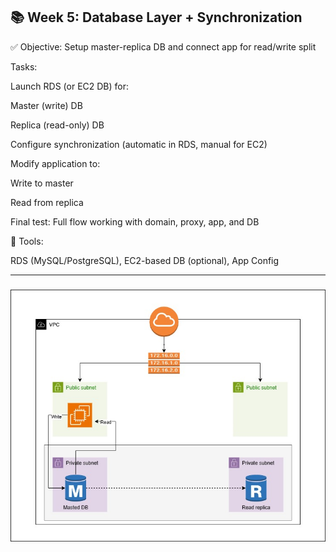 ## 📚 Week 5: Database Layer + Synchronization

✅ Objective: Setup master-replica DB and connect app for read/write split

Tasks:

Launch RDS (or EC2 DB) for:

Master (write) DB

Replica (read-only) DB

Configure synchronization (automatic in RDS, manual for EC2)

Modify application to:

Write to master

Read from replica

Final test: Full flow working with domain, proxy, app, and DB

🔧 Tools:

RDS (MySQL/PostgreSQL), EC2-based DB (optional), App Config

---

###

![My Image](./Images/3-tier-week-6.jpg)